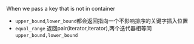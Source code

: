 When we pass a key that is not in container
* `upper_bound`,`lower_bound`都会返回指向一个不影响排序的关键字插入位置   
* `equal_range` 返回pair(iterator,iterator),两个迭代器相等同`upper_bound,lower_bound`
